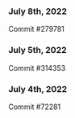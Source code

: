 ### July 8th, 2022

Commit #279781

### July 5th, 2022

Commit #314353


### July 4th, 2022

Commit #72281
